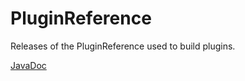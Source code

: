# PluginReference
Releases of the PluginReference used to build plugins.

[JavaDoc](https://ci.codecrafter47.de/job/Rainbow/org.projectrainbow$PluginReference/javadoc/index.html?overview-summary.html)
